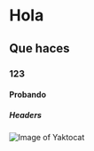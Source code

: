 # Hola
## Que haces
### 123
#### Probando
##### _Headers_
![Image of Yaktocat](https://octodex.github.com/images/yaktocat.png)
